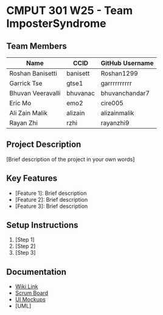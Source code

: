 # CMPUT 301 W25 - Team ImposterSyndrome

## Team Members

| Name        | CCID   | GitHub Username |
| ----------- | ------ | --------------- |
| Roshan Banisetti | banisett | Roshan1299     |
| Garrick Tse | gtse1 | garrrrrrrrrr     |
| Bhuvan Veeravalli | bhuvanac | bhuvanchandar7     |
| Eric Mo | emo2 | cire005     |
| Ali Zain Malik | alizain | alizainmalik |
| Rayan Zhi | rzhi | rayanzhi9     |

## Project Description

[Brief description of the project in your own words]

## Key Features

- [Feature 1]: Brief description
- [Feature 2]: Brief description
- [Feature 3]: Brief description

## Setup Instructions

1. [Step 1]
2. [Step 2]
3. [Step 3]

## Documentation

- [Wiki Link](https://github.com/cmput301-w25/project-impostersyndrome/wiki)
- [Scrum Board](https://github.com/orgs/cmput301-w25/projects/45)
- [UI Mockups](https://github.com/cmput301-w25/project-impostersyndrome/wiki/Ui-Mockups)
- [UML]
